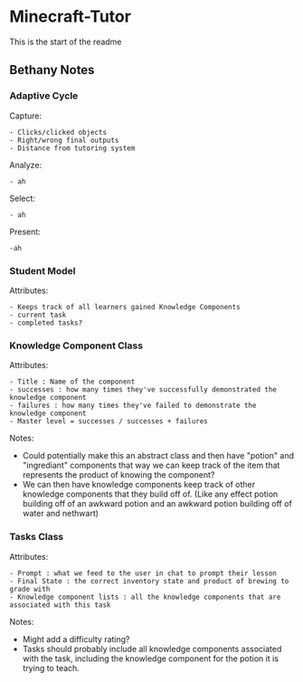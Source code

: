 # Minecraft-Tutor
This is the start of the readme


## Bethany Notes

### Adaptive Cycle
Capture:

	- Clicks/clicked objects
	- Right/wrong final outputs
	- Distance from tutoring system 

Analyze:

	- ah

Select:

	- ah

Present:

	-ah


### Student Model
Attributes:

	- Keeps track of all learners gained Knowledge Components
	- current task
	- completed tasks?


### Knowledge Component Class
Attributes:

	- Title : Name of the component
	- successes : how many times they've successfully demonstrated the knowledge component
	- failures : how many times they've failed to demonstrate the knowledge component
	- Master level = successes / successes + failures 

Notes:
- Could potentially make this an abstract class and then have "potion" and "ingrediant" components that way we can keep track of the item that represents the product of knowing the component?
- We can then have knowledge components keep track of other knowledge components that they build off of. (Like any effect potion building off of an awkward potion and an awkward potion building off of water and nethwart)


### Tasks Class
Attributes:

	- Prompt : what we feed to the user in chat to prompt their lesson
	- Final State : the correct inventory state and product of brewing to grade with
	- Knowledge component lists : all the knowledge components that are associated with this task

Notes:
- Might add a difficulty rating?
- Tasks should probably include all knowledge components associated with the task, including the knowledge component for the potion it is trying to teach. 
